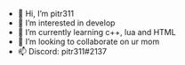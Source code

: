 - 👋 Hi, I’m pitr311
- 👀 I’m interested in develop
- 🌱 I’m currently learning c++, lua and HTML
- 💞️ I’m looking to collaborate on ur mom
- 📫 Discord: pitr311#2137

<!---
pitr31/pitr31 is a ✨ special ✨ repository because its `README.md` (this file) appears on your GitHub profile.
You can click the Preview link to take a look at your changes.
--->
